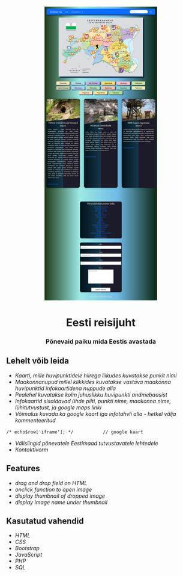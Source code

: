 <p align="center"><img src="Screenshot.png" width="300px"></p>

<h1 align="center">
    <strong>Eesti reisijuht</strong>
</h1>
<h3 align="center">
    Põnevaid paiku mida Eestis avastada
</h3>

## Lehelt võib leida
* *Kaarti, mille huvipunktidele hiirega liikudes kuvatakse punkit nimi*
* *Maakonnanupud millel klikkides kuvatakse vastava maakonna huvipunktid infokaartidena nuppude alla*
* *Pealehel kuvatakse kolm juhuslikku huvipunkti andmebaasist*
* *Infokaartid sisaldavad ühde pilti, punkti nime, maakonna nime, lühitutvustust, ja google maps linki*
* *Võimalus kuvada ka google kaart iga infotahvli alla - hetkel välja kommenteeritud*
```
/* echo$row['iframe']; */			// google kaart
```
* *Välislingid põnevatele Eestimaad tutvustavatele lehtedele*
* *Kontaktivorm*

## Features
* *drag and drop field on HTML*
* *onclick function to open image*
* *display thumbnail of dropped image*
* *display image name under thumbnail*



## Kasutatud vahendid
* *HTML*
* *CSS*
* *Bootstrap*
* *JavaScript*
* *PHP*
* *SQL*

